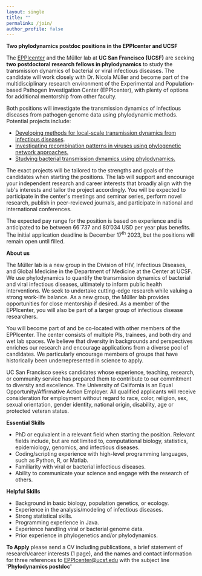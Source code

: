 ```yaml
---
layout: single
title: ""
permalink: /join/
author_profile: false
---
```


**Two phylodynamics postdoc positions in the EPPIcenter and UCSF**


The [EPPIcenter](https://eppicenter.ucsf.edu/) and the Müller lab at **UC San Francisco (UCSF)** are seeking **two** **postdoctoral research fellows in phylodynamics** to study the transmission dynamics of bacterial or viral infectious diseases. The candidate will work closely with Dr. Nicola Müller and become part of the multidisciplinary research environment of the Experimental and Population-based Pathogen Investigation Center (EPPIcenter), with plenty of options for additional mentorship from other faculty. 

Both positions will investigate the transmission dynamics of infectious diseases from pathogen genome data using phylodynamic methods. Potential projects include:

- [Developing methods for local-scale transmission dynamics from infectious diseases](https://muellerlab.io/research/#local-phylodynamics-to-inform-public-health-interventions).
- [Investigating recombination patterns in viruses using phylogenetic network approaches.](https://muellerlab.io/research/#how-recombination-shapes-the-evolution-and-transmission-of-viruses)
- [Studying bacterial transmission dynamics using phylodynamics.](https://muellerlab.io/research/#genomic-epidemiology-to-quantify-the-spread-of-bacterial-pathogens)

The exact projects will be tailored to the strengths and goals of the candidates when starting the positions. The lab will support and encourage your independent research and career interests that broadly align with the lab's interests and tailor the project accordingly. You will be expected to participate in the center's meetings and seminar series, perform novel research, publish in peer-reviewed journals, and participate in national and international conferences. 

The expected pay range for the position is based on experience and is anticipated to be between 66`737 and 80’034 USD per year plus benefits. The initial application deadline is December 17<sup>th</sup> 2023, but the positions will remain open until filled.

**About us**

The Müller lab is a new group in the Division of HIV, Infectious Diseases, and Global Medicine in the Department of Medicine at the Center at UCSF. We use phylodynamics to quantify the transmission dynamics of bacterial and viral infectious diseases, ultimately to inform public health interventions. We seek to undertake cutting-edge research while valuing a strong work-life balance. As a new group, the Müller lab provides opportunities for close mentorship if desired. As a member of the EPPIcenter, you will also be part of a larger group of infectious disease researchers. 

You will become part of and be co-located with other members of the EPPIcenter. The center consists of multiple PIs, trainees, and both dry and wet lab spaces. We believe that diversity in backgrounds and perspectives enriches our research and encourage applications from a diverse pool of candidates. We particularly encourage members of groups that have historically been underrepresented in science to apply.  

UC San Francisco seeks candidates whose experience, teaching, research, or community service has prepared them to contribute to our commitment to diversity and excellence. The University of California is an Equal Opportunity/Affirmative Action Employer. All qualified applicants will receive consideration for employment without regard to race, color, religion, sex, sexual orientation, gender identity, national origin, disability, age or protected veteran status. 

**Essential Skills**

- PhD or equivalent in a relevant field when starting the position. Relevant fields include, but are not limited to, computational biology, statistics, epidemiology, genomics, and infectious diseases.
- Coding/scripting experience with high-level programming languages, such as Python, R, or Matlab.
- Familiarity with viral or bacterial infectious diseases.
- Ability to communicate your science and engage with the research of others.

**Helpful Skills**

- Background in basic biology, population genetics, or ecology.
- Experience in the analysis/modeling of infectious diseases.
- Strong statistical skills.
- Programming experience in Java.
- Experience handling viral or bacterial genome data.
- Prior experience in phylogenetics and/or phylodynamics.

**To Apply** please send a CV including publications, a brief statement of research/career interests (1 page), and the names and contact information for three references to <EPPIcenter@ucsf.edu> with the subject line '**Phylodynamics postdoc'**